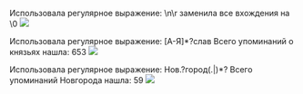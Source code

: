 
Использовала регулярное выражение: \n\r заменила все вхождения на \0
![](https://cdn1.savepice.ru/uploads/2018/6/3/60671cf6b7e869d2a8f2705169fdad5f-full.png)

Использовала регулярное выражение: [А-Я]*?слав  Всего упоминаний о князьях нашла: 653
![](https://cdn1.savepice.ru/uploads/2018/6/3/2ed73fcfeb10b08a20dd6f3b7c1c7a18-full.png)

Использовала регулярное выражение: Нов.?город(.|)*? Всего упоминаний Новгорода нашла: 59
![](https://cdn1.savepice.ru/uploads/2018/6/3/fb8fc1de6c80019f5e4ddb7ebf38855f-full.png)
